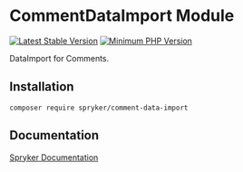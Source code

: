 # CommentDataImport Module
[![Latest Stable Version](https://poser.pugx.org/spryker/comment-data-import/v/stable.svg)](https://packagist.org/packages/spryker/comment-data-import)
[![Minimum PHP Version](https://img.shields.io/badge/php-%3E%3D%207.4-8892BF.svg)](https://php.net/)

DataImport for Comments.

## Installation

```
composer require spryker/comment-data-import
```

## Documentation

[Spryker Documentation](https://academy.spryker.com/developing_with_spryker/module_guide/modules.html)

